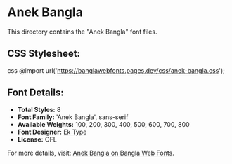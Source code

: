 # Anek Bangla

This directory contains the "Anek Bangla" font files.

## CSS Stylesheet:
css
@import url('https://banglawebfonts.pages.dev/css/anek-bangla.css');


## Font Details:
- **Total Styles:** 8
- **Font Family:** 'Anek Bangla', sans-serif
- **Available Weights:** 100, 200, 300, 400, 500, 600, 700, 800
- **Font Designer:** [Ek Type](https://ektype.in/)
- **License:** OFL

For more details, visit: [Anek Bangla on Bangla Web Fonts](https://banglawebfonts.pages.dev/anek-bangla/#about).
